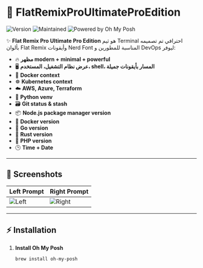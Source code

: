 # 🎨 FlatRemixProUltimateProEdition

![Version](https://img.shields.io/badge/version-1.0.0-blue.svg)
![Maintained](https://img.shields.io/badge/maintained-yes-green.svg)
![Powered by Oh My Posh](https://img.shields.io/badge/powered%20by-oh--my--posh-yellow)

✨ **Flat Remix Pro Ultimate Pro Edition** هو ثيم Terminal احترافي تم تصميمه بألوان Flat Remix وأيقونات Nerd Font المناسبة للمطورين و DevOps ليوفر:

- 🔥 **مظهر modern + minimal + powerful**
- 🖥️ **عرض نظام التشغيل، المستخدم، shell، المسار بأيقونات جميلة**
- 🐳 **Docker context**
- ☸️ **Kubernetes context**
- ☁️ **AWS, Azure, Terraform**
- 🐍 **Python venv**
- 🗃️ **Git status & stash**
- 📦 **Node.js package manager version**
- 🐳 **Docker version**
- 🐹 **Go version**
- 🦀 **Rust version**
- 📝 **PHP version**
- 🕒 **Time + Date**

---

## 📸 **Screenshots**

| Left Prompt | Right Prompt |
| ----------- | ------------ |
| ![Left](./screenshots/left.png) | ![Right](./screenshots/right.png) |

---

## ⚡ **Installation**

1. **Install Oh My Posh**
   ```bash
   brew install oh-my-posh
